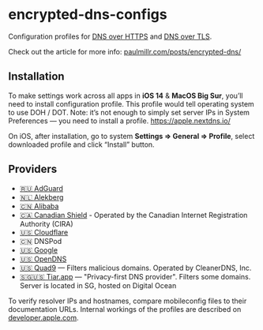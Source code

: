 # encrypted-dns-configs
Configuration profiles for [DNS over HTTPS](https://en.wikipedia.org/wiki/DNS_over_HTTPS) and [DNS over TLS](https://en.wikipedia.org/wiki/DNS_over_TLS). 

Check out the article for more info: [paulmillr.com/posts/encrypted-dns/](https://paulmillr.com/posts/encrypted-dns/)

## Installation

To make settings work across all apps in **iOS 14** & **MacOS Big Sur**, you’ll need to install configuration profile. This profile would tell operating system to use DOH / DOT. Note: it’s not enough to simply set server IPs in System Preferences — you need to install a profile.
https://apple.nextdns.io/

On iOS, after installation, go to system **Settings => General => Profile**, select downloaded profile and click “Install” button.

## Providers

- [🇷🇺 AdGuard](https://adguard.com/en/adguard-dns/overview.html#instruction)
- [🇳🇱 Alekberg](https://alekberg.net)
- [🇨🇳 Alibaba](https://www.alidns.com/)
- [🇨🇦 Canadian Shield](https://www.cira.ca/cybersecurity-services/canadian-shield) - Operated by the Canadian Internet Registration Authority (CIRA)
- [🇺🇸 Cloudflare](https://developers.cloudflare.com/1.1.1.1/dns-over-https)
- 🇨🇳 DNSPod
- [🇺🇸 Google](https://developers.google.com/speed/public-dns/docs/secure-transports)
- [🇺🇸 OpenDNS](https://support.opendns.com/hc/en-us/articles/360038086532)
- [🇺🇸 Quad9](https://www.quad9.net/doh-quad9-dns-servers/) — Filters malicious domains. Operated by CleanerDNS, Inc. 
- [🇸🇬🇺🇸 Tiar.app](https://doh.tiar.app) — "Privacy-first DNS provider". Filters some domains. Server is located in SG, hosted on Digital Ocean

To verify resolver IPs and hostnames, compare mobileconfig files to their documentation URLs. Internal workings of the profiles are described on [developer.apple.com](https://developer.apple.com/documentation/devicemanagement/dnssettings).
